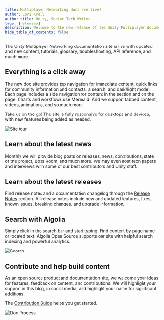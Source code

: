 ```yaml
---
title: Multiplayer Networking docs are live!
author: Lori Krell
author_title: Unity, Senior Tech Writer
tags: [releases]
description: Welcome to the new release of the Unity Multiplayer documentation site and content. Learn more about Unity MLAPI, Transport, releases, and more. Contribute to help support all developers and designers of multiplayer games.
hide_table_of_contents: false
---
```


The Unity Multiplayer Networking documentation site is live with updated and new content, tutorials, glossary, troubleshooting, API reference, and much more.

## Everything is a click away

The new doc site provides top navigation for immediate content, quick links for community information and contacts, a search, and dark/light mode! Each page includes a side navigation for content in the section and on the page. Charts and workflows use Mermaid. And we support tabbed content, videos, animations, and so much more.

Take us on the go! The site is fully responsive for desktops and devices, with new features being added as needed.

![Site tour](/img/blog/site-tour1.png)

## Learn about the latest news

Monthly we will provide blog posts on releases, news, contributions, state of the project, Boss Room, and much more. We may even host tech papers and interviews with some of our best contributors and Unity staff. 

## Learn about the latest releases

Find release notes and a documentation changelog through the [Release Notes](/docs/release-notes/introduction) section. All release notes include new and updated features, fixes, known issues, breaking changes, and upgrade information.

## Search with Algolia

Simply click in the search bar and start typing. Find content by page name or located text. Algolia Open Source supports our site with helpful search indexing and powerful analytics. 

![Search](/img/blog/blog-search.png)

## Contribute and help build content

As an open source product and documentation site, we welcome your ideas for features, feedback on content, and contributions. We will highlight your support in this blog, in social media, and highlight your name for significant additions.

The [Contribution Guide](https://github.com/Unity-Technologies/com.unity.multiplayer.docs/wiki) helps you get started.

![Doc Process](/img/blog/contribute-pass.png)
